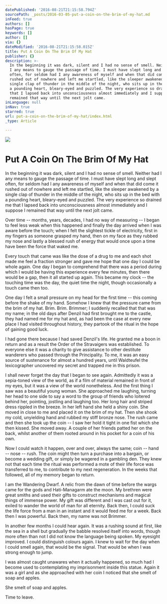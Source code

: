 ```yaml
---
datePublished: '2016-08-21T21:15:58.794Z'
sourcePath: _posts/2016-03-05-put-a-coin-on-the-brim-of-my-hat.md
inFeed: true
authors: []
hasPage: true
keywords: []
author: []
via: {}
dateModified: '2016-08-21T21:15:58.015Z'
title: Put A Coin On The Brim Of My Hat
publisher: {}
description: >-
  In the beginning it was dark, silent and I had no sense of smell. Neither had
  I any means to gauge the passage of time. I must have slept long and slept
  often, for seldom had I any awareness of myself and when that did come it
  rushed out of nowhere and left me startled, like the sleeper awakened by a
  single clap of thunder in the middle of the night, who sits up in the bed with
  a pounding heart, bleary-eyed and puzzled. The very experience so drained me
  that I lapsed back into unconsciousness almost immediately and I suppose I
  remained that way until the next jolt came.
inLanguage: null
inNav: true
starred: true
url: put-a-coin-on-the-brim-of-my-hat/index.html
_type: Article

---
```

![](https://the-grid-user-content.s3-us-west-2.amazonaws.com/c422f066-5b09-4026-86b1-37b52d905b6f.jpg)

# Put A Coin On The Brim Of My Hat

In the beginning it was dark, silent and I had no sense of smell. Neither had I any means to gauge the passage of time. I must have slept long and slept often, for seldom had I any awareness of myself and when that did come it rushed out of nowhere and left me startled, like the sleeper awakened by a single clap of thunder in the middle of the night, who sits up in the bed with a pounding heart, bleary-eyed and puzzled. The very experience so drained me that I lapsed back into unconsciousness almost immediately and I suppose I remained that way until the next jolt came.

Over time -- months, years, decades, I had no way of measuring -- I began to feel less weak when this happened and finally the day arrived when I was aware before the touch; when I felt the slightest tickle of electricity, first in my fingers as someone grasped my hand, then on my face as they rubbed my nose and lastly a blessed rush of energy that would once upon a time have been the force that waked me.

Every touch that came was like the dose of a drug to me and each shot made me feel a fraction stronger and gave me hope that one day I could be whole again. One day I began to comprehend that there was a period during which I would be having this experience every few minutes, then there would be a gap, then it all started up again. This became my clock -- the touching time was the day, the quiet time the night, though occasionally a touch came then too.

One day I felt a small pressure on my head for the first time -- this coming before the shake of my hand. Somehow I knew that the pressure came from the brim of my hat. Brim. Brim. Brimmer; I suddenly recalled that that was my name; in the old days after Denzil had first brought me to the castle, they had named me for my hat and, as had been the case at every new place I had visited throughout history, they partook of the ritual in the hope of gaining good luck.

I had gone there because I had saved Denzil's life. He granted me a boon in return and as a result the Order of the Stravaigers was established. To everyone else it was a charity to give assistance to other destitute wanderers who passed through the Principality. To me, it was an easy source of sustenance for almost a hundred years, until Waldteufel the lexicographer uncovered my secret and trapped me in this prison.

I shall never forget the day that I began to see again. Admittedly it was a sepia-toned view of the world, as if a film of material remained in front of my eyes, but it was a view of the world nonetheless. And the first thing I saw was a beautiful young woman. She approached me laughing, turning her head to one side to say a word to the group of friends who loitered behind her, pointing, jostling and laughing too. Her long hair and striped dress rippled in the breeze. In her left hand she held a shiny coin. She moved in close to me and placed it on the brim of my hat. Then she shook my cold, unyielding hand and rubbed my stiff bronze nose. The rush came and then she took up the coin -- I saw her hold it tight in one fist which she then kissed. She moved away. A couple of her friends patted her on the back, whilst another of them rooted around in his pocket for a coin of his own.

Now I could watch it happen, over and over, always the same; coin -- hand -- nose -- rush. The coin might then turn a purchase into a bargain, or become a wedding gift, or simply be wagered in a gambling den. They knew not that each time the ritual was performed a mote of their life force was transferred to me, to contribute to my next regeneration. In the weeks that followed, all of my memory began to return.

I am the Wandering Dwarf. A relic from the dawn of time before the wargs came for the gods and Hati-Managarm ate the moon. My brethren were great smiths and used their gifts to construct mechanisms and magical things of immense power. My gift was different and I was cast out for it, exiled to wander the world of man for all eternity. Back then, I could suck the life force from a man in an instant and it would feed me for a week. Back then I was powerful. Back then, my name was not Brimmer.

In another few months I could hear again. It was a rushing sound at first, like the sea in a shell but gradually the babble resolved itself into words, though more often than not I did not know the language being spoken. My eyesight improved. I could distinguish colours again. I knew to wait for the day when I could smell again, that would be the signal. That would be when I was strong enough to jump.

I was almost caught unawares when it actually happened, so much had I become used to contemplating my imprisonment inside this statue. Again it was a girl and as she approached with her coin I noticed that she smelt of soap and apples.

She smelt of soap and apples.

Time to leave.
